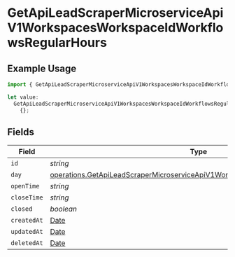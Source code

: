 # GetApiLeadScraperMicroserviceApiV1WorkspacesWorkspaceIdWorkflowsRegularHours

## Example Usage

```typescript
import { GetApiLeadScraperMicroserviceApiV1WorkspacesWorkspaceIdWorkflowsRegularHours } from "oppulence-backend-sdk/models/operations";

let value:
  GetApiLeadScraperMicroserviceApiV1WorkspacesWorkspaceIdWorkflowsRegularHours =
    {};
```

## Fields

| Field                                                                                                                                                                            | Type                                                                                                                                                                             | Required                                                                                                                                                                         | Description                                                                                                                                                                      |
| -------------------------------------------------------------------------------------------------------------------------------------------------------------------------------- | -------------------------------------------------------------------------------------------------------------------------------------------------------------------------------- | -------------------------------------------------------------------------------------------------------------------------------------------------------------------------------- | -------------------------------------------------------------------------------------------------------------------------------------------------------------------------------- |
| `id`                                                                                                                                                                             | *string*                                                                                                                                                                         | :heavy_minus_sign:                                                                                                                                                               | N/A                                                                                                                                                                              |
| `day`                                                                                                                                                                            | [operations.GetApiLeadScraperMicroserviceApiV1WorkspacesWorkspaceIdWorkflowsDay](../../models/operations/getapileadscrapermicroserviceapiv1workspacesworkspaceidworkflowsday.md) | :heavy_minus_sign:                                                                                                                                                               | N/A                                                                                                                                                                              |
| `openTime`                                                                                                                                                                       | *string*                                                                                                                                                                         | :heavy_minus_sign:                                                                                                                                                               | N/A                                                                                                                                                                              |
| `closeTime`                                                                                                                                                                      | *string*                                                                                                                                                                         | :heavy_minus_sign:                                                                                                                                                               | N/A                                                                                                                                                                              |
| `closed`                                                                                                                                                                         | *boolean*                                                                                                                                                                        | :heavy_minus_sign:                                                                                                                                                               | N/A                                                                                                                                                                              |
| `createdAt`                                                                                                                                                                      | [Date](https://developer.mozilla.org/en-US/docs/Web/JavaScript/Reference/Global_Objects/Date)                                                                                    | :heavy_minus_sign:                                                                                                                                                               | N/A                                                                                                                                                                              |
| `updatedAt`                                                                                                                                                                      | [Date](https://developer.mozilla.org/en-US/docs/Web/JavaScript/Reference/Global_Objects/Date)                                                                                    | :heavy_minus_sign:                                                                                                                                                               | N/A                                                                                                                                                                              |
| `deletedAt`                                                                                                                                                                      | [Date](https://developer.mozilla.org/en-US/docs/Web/JavaScript/Reference/Global_Objects/Date)                                                                                    | :heavy_minus_sign:                                                                                                                                                               | N/A                                                                                                                                                                              |